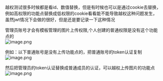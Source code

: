 越权测试很多时候都是看id、数值替换，但是有时候也可以是通过cookie去替换，例如高权限的功能点替换成低权限的cookie看看能不能导致越权这种问题发生，虽然jwt情况下会做的很好，但是还是要记录一下这种情况

管理员账号才会有模板管理的图片上传权限,个人创建的普通权限是没有这个功能点的<br />![image.png](https://cdn.nlark.com/yuque/0/2023/png/1345801/1678286516991-56425da6-6db5-4243-8b6d-1e920350c415.png#averageHue=%2391928d&clientId=uc77c3f7f-c72d-4&from=paste&height=410&id=u2749a0be&originHeight=610&originWidth=1171&originalType=binary&ratio=1.25&rotation=0&showTitle=false&size=225985&status=done&style=none&taskId=u441241d0-02af-4b3c-90dc-df5e6728926&title=&width=787)

例如：以下普通账号是没有上传功能点的，把普通账号的token认证复制<br />![image.png](https://cdn.nlark.com/yuque/0/2023/png/1345801/1678286572525-b4aa2727-c07f-4537-852d-0e49e33554fa.png#averageHue=%23e8eae6&clientId=uc77c3f7f-c72d-4&from=paste&height=510&id=u2b82c9bf&originHeight=638&originWidth=1173&originalType=binary&ratio=1.25&rotation=0&showTitle=false&size=587802&status=done&style=none&taskId=u71306714-556a-4128-9430-e5f3699abf2&title=&width=938.4)

然后把管理员的token认证替换成普通成员的认证，可以越权上传图片的功能点<br />![image.png](https://cdn.nlark.com/yuque/0/2023/png/1345801/1678286627243-fd076419-c611-4984-adea-d0001529ac5e.png#averageHue=%23dbd5ce&clientId=uc77c3f7f-c72d-4&from=paste&height=489&id=u88c613cf&originHeight=611&originWidth=1131&originalType=binary&ratio=1.25&rotation=0&showTitle=false&size=494835&status=done&style=none&taskId=u4703f35a-8a68-4063-a736-c5e100143f2&title=&width=904.8)
